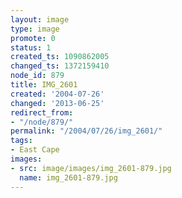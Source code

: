 ```yaml
---
layout: image
type: image
promote: 0
status: 1
created_ts: 1090862005
changed_ts: 1372159410
node_id: 879
title: IMG_2601
created: '2004-07-26'
changed: '2013-06-25'
redirect_from:
- "/node/879/"
permalink: "/2004/07/26/img_2601/"
tags:
- East Cape
images:
- src: image/images/img_2601-879.jpg
  name: img_2601-879.jpg
---
```


